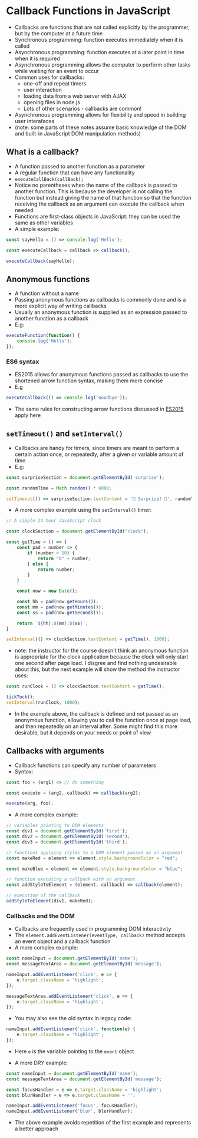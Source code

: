 # Callback Functions in JavaScript
* Callbacks are functions that are not called explicitly by the programmer, but by the computer at a future time
* Synchronous programming: function executes immediately when it is called
* Asynchronous programming: function executes at a later point in time when it is required
* Asynchronous programming allows the computer to perform other tasks while waiting for an event to occur
* Common uses for callbacks:
    * one-off and repeat timers
    * user interaction
    * loading data from a web server with AJAX
    * opening files in node.js
    * Lots of other scenarios - callbacks are common!
* Asynchronous programming allows for flexibility and speed in building user interafaces
* (note: some parts of these notes assume basic knowledge of the DOM and built-in JavaScript DOM manipulation methods)

## What is a callback?
* A function passed to another function as a parameter
* A regular function that can have any functionality
* `executeCallBack(callBack);`
* Notice no parentheses when the name of the callback is passed to another function. This is because the developer is not calling the function but instead giving the name of that function so that the function receiving the callback as an argument can execute the callback when needed
* Functions are first-class objects in JavaScript: they can be used the same as other variables
* A simple example:

```js
const sayHello = () => console.log('Hello');

const executeCallback = callback => callback();

executeCallback(sayHello);
```

## Anonymous functions
* A function without a name
* Passing anonymous functions as callbacks is commonly done and is a more explicit way of writing callbacks
* Usually an anonymous function is supplied as an expression passed to another function as a callback
* E.g:

```js
executeFunction(function() {
    console.log('Hello');
});
```

### ES6 syntax
* ES2015 allows for anonymous functions passed as callbacks to use the shortened arrow function syntax, making them more concise
* E.g

```js
executeCallback(() => console.log('Goodbye'));
```

* The same rules for constructing arrow functions discussed in [ES2015](ES2015.md) apply here


## `setTimeout()` and `setInterval()`
* Callbacks are handy for timers, since timers are meant to perform a certain action once, or repeatedly, after a given or variable amount of time
* E.g:

```js
const surpriseSection = document.getElementById('surprise');

const randomTime = Math.random() * 6000;

setTimeout(() => surpriseSection.textContent = '🎉 Surprise! 🎉', randomTime);
```

* A more complex example using the `setInterval()` timer:

```js
// A simple 24 hour JavaScript clock

const clockSection = document.getElementById("clock");

const getTime = () => {
    const pad = number => {
        if (number < 10) {
            return "0" + number;
        } else {
            return number;
        }
    }

    const now = new Date();

    const hh = pad(now.getHours());
    const mm = pad(now.getMinutes());
    const ss = pad(now.getSeconds());

    return `${hh}:${mm}:${ss}`;
}

setInterval(() => clockSection.textContent = getTime(), 1000);
```

* note: the instructor for the course doesn't think an anonymous function is appropriate for the clock application because the clock will only start one second after page load. I disgree and find nothing undesirable about this, but the next example will show the method the instructor uses:

```js
const runClock = () => clockSection.textContent = getTime();

tickTock();
setInterval(runClock, 1000);
```

* In the example above, the callback is defined and not passed as an anonymous function, allowing you to call the function once at page load, and then repeatedly on an interval after. Some might find this more desirable, but it depends on your needs or point of view

## Callbacks with arguments
* Callback functions can specify any number of parameters
* Syntax:

```js
const foo = (arg1) => // do something

const execute = (arg2, callback) => callback(arg2);

execute(arg, foo);
```

* A more complex example:

```js
// variables pointing to DOM elements
const div1 = document.getElementById('first');
const div2 = document.getElementById('second');
const div3 = document.getElementById('third');

// functions applying styles to a DOM element passed as an argument
const makeRed = element => element.style.backgroundColor = "red";

const makeBlue = element => element.style.backgroundColor = "blue";

// function executing a callback with an argument
const addStyleToElement = (element, callback) => callback(element);

// execution of the callback
addStyleToElement(div1, makeRed);
```

### Callbacks and the DOM
* Callbacks are frequently used in programming DOM interactivity
* The `element.addEventListener(eventType, callback)` method accepts an event object and a callback function
* A more complex example:

```js
const nameInput = document.getElementById('name');
const messageTextArea = document.getElementById('message');

nameInput.addEventListener('click', e => {
    e.target.className = 'highlight';
});

messageTextArea.addEventListener('click', e => {
    e.target.className = 'highlight';
});
```
* You may also see the old syntax in legacy code:

```js
nameInput.addEventListener('click', function(e) {
    e.target.className = 'highlight';
});
```
* Here `e` is the variable pointing to the `event` object

* A more DRY example:

```js
const nameInput = document.getElementById('name');
const messageTextArea = document.getElementById('message');

const focusHandler = e => e.target.className = 'highlight';
const blurHandler = e => e.target.className = '';

nameInput.addEventListener('focus', focusHandler);
nameInput.addEventListener('blur', blurHandler);
```
* The above example avoids repetition of the first example and represents a better approach
